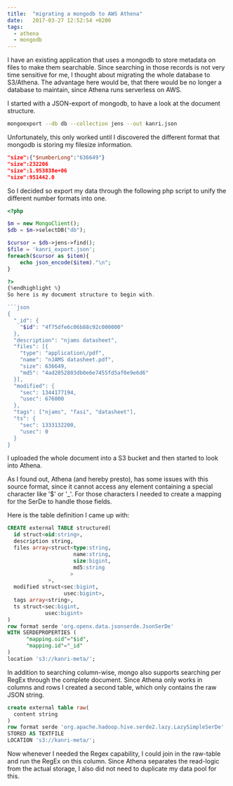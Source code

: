 ```yaml
---
title:  "migrating a mongodb to AWS Athena"
date:   2017-03-27 12:52:54 +0200
tags:
  - athena
  - mongodb
---
```

I have an existing application that uses a mongodb to store metadata on files to make them searchable. Since searching in those records is not very time sensitive for me, I thought about migrating the whole database to S3/Athena. The advantage here would be, that there would be no longer a database to maintain, since Athena runs serverless on AWS.

I started with a JSON-export of mongodb, to have a look at the document structure.

```bash
mongoexport --db db --collection jens --out kanri.json
```

Unfortunately, this only worked until I discovered the different format that mongodb is storing my filesize information.
```json
"size":{"$numberLong":"636649"}
"size":232206
"size":1.953838e+06
"size":951442.0
```

So I decided so export my data through the following php script to unify the different number formats into one.

```php
<?php

$m = new MongoClient();
$db = $m->selectDB("db");

$cursor = $db->jens->find();
$file = 'kanri_export.json';
foreach($cursor as $item){
	echo json_encode($item)."\n";
}

?>
{%endhighlight %}
So here is my document structure to begin with.

```json
{
  "_id": {
    "$id": "4f75dfe6c06b88c92c000000"
  },
  "description": "njams datasheet",
  "files": [{
    "type": "application\/pdf",
    "name": "nJAMS datasheet.pdf",
    "size": 636649,
    "md5": "4ad2052803db0e6e7455fd5af0e9e6d6"
  }],
  "modified": {
    "sec": 1344177194,
    "usec": 676000
  },
  "tags": ["njams", "fasi", "datasheet"],
  "ts": {
    "sec": 1333132200,
    "usec": 0
  }
}
```

I uploaded the whole document into a S3 bucket and then started to look into Athena.

As I found out, Athena (and hereby presto), has some issues with this source format, since it cannot access any element containing a special character like '$' or '_'. For those characters I needed to create a mapping for the SerDe to handle those fields.

Here is the table definition I came up with:

```sql
CREATE external TABLE structured(
  id struct<oid:string>,
  description string,
  files array<struct<type:string,
                     name:string,
                     size:bigint,
                     md5:string
                    >
             >,
  modified struct<sec:bigint,
                  usec:bigint>,
  tags array<string>,
  ts struct<sec:bigint,
            usec:bigint>
)
row format serde 'org.openx.data.jsonserde.JsonSerDe'
WITH SERDEPROPERTIES (
      "mapping.oid"="$id",
      "mapping.id"="_id"
)  
location 's3://kanri-meta/';
```

In addition to searching column-wise, mongo also supports searching per RegEx through the complete document. Since Athena only works in columns and rows I created a second table, which only contains the raw JSON string.

```sql
create external table raw(
  content string
)
row format serde 'org.apache.hadoop.hive.serde2.lazy.LazySimpleSerDe'
STORED AS TEXTFILE
LOCATION 's3://kanri-meta/';
```

Now whenever I needed the Regex capability, I could join in the raw-table and run the RegEx on this column. Since Athena separates the read-logic from the actual storage, I also did not need to duplicate my data pool for this.
